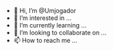 

- 👋 Hi, I’m @Umjogador
- 👀 I’m interested in ...
- 🌱 I’m currently learning ...
- 💞️ I’m looking to collaborate on ...
- 📫 How to reach me ...

<!---
Umjogador/Umjogador is a ✨ special ✨ repository because its `README.md` (this file) appears on your GitHub profile.
You can click the Preview link to take a look at your changes.
--->
